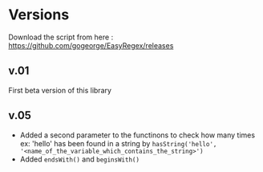 # Versions

Download the script from here : https://github.com/gogeorge/EasyRegex/releases

## v.01 

First beta version of this library

## v.05

- Added a second parameter to the functinons to check how many times ex: 'hello' has been found in a string by ```hasString('hello', '<name_of_the_variable_which_contains_the_string>')```
- Added ```endsWith()``` and ```beginsWith()```

